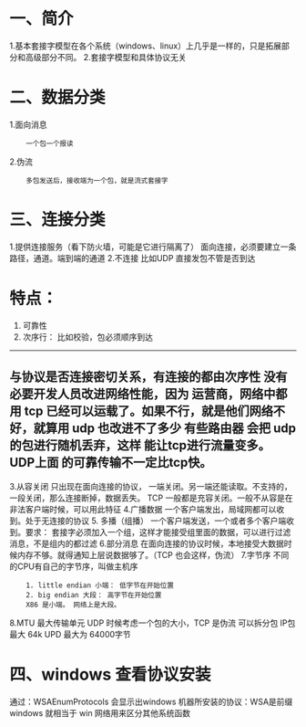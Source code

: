 # 一、简介
1.基本套接字模型在各个系统（windows、linux）上几乎是一样的，只是拓展部分和高级部分不同。
2.套接字模型和具体协议无关
# 二、数据分类
1.面向消息
```
    一个包一个报读
```
2.伪流
```
    多包发送后，接收端为一个包，就是流式套接字
```
# 三、连接分类
1.提供连接服务（看下防火墙，可能是它进行隔离了）
    面向连接，必须要建立一条路径，通道。端到端的通道
2.不连接
    比如UDP 直接发包不管是否到达
# 特点：
1. 可靠性
2. 次序行： 比如校验，包必须顺序到达
---
与协议是否连接密切关系，有连接的都由次序性
没有必要开发人员改进网络性能，因为 运营商，网络中都用 tcp 已经可以运载了。如果不行，就是他们网络不好，就算用 udp 也改进不了多少
有些路由器 会把 udp 的包进行随机丢弃，这样 能让tcp进行流量变多。
UDP上面 的可靠传输不一定比tcp快。
---
3.从容关闭
只出现在面向连接的协议， 一端关闭。另一端还能读取。不支持的，一段关闭，那么连接断掉，数据丢失。 TCP 一般都是充容关闭。一般不从容是在非法客户端时候，可以用此特征
4.广播数据
一个客户端发出，局域网都可以收到。处于无连接的协议
5. 多播（组播）
一个客户端发送，一个或者多个客户端收到。要求： 套接字必须加入一个组，这样才能接受组里面的数据，可以进行过滤消息，不是组内的都过滤
6.部分消息
在面向连接的协议时候，本地接受大数据时候内存不够。就得通知上层说数据够了。（TCP 也会这样，伪流）
7.字节序
不同的CPU有自己的字节序，叫做主机序
```
    1. little endian 小端： 低字节在开始位置
    2. big endian 大段： 高字节在开始位置
    X86 是小端。 网络上是大段。
```
8.MTU 最大传输单元
UDP 时候考虑一个包的大小，TCP 是伪流 可以拆分包
IP包最大 64k UPD 最大为 64000字节
# 四、windows 查看协议安装
通过：WSAEnumProtocols 会显示出windows 机器所安装的协议：WSA是前缀windows 就相当于 win 网络用来区分其他系统函数